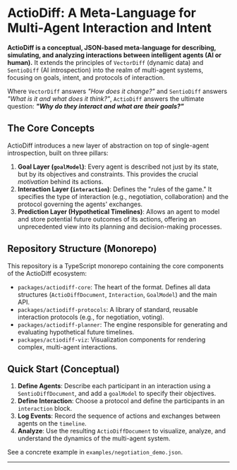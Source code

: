 # ActioDiff: A Meta-Language for Multi-Agent Interaction and Intent

**ActioDiff is a conceptual, JSON-based meta-language for describing, simulating, and analyzing interactions between intelligent agents (AI or human).** It extends the principles of `VectorDiff` (dynamic data) and `SentioDiff` (AI introspection) into the realm of multi-agent systems, focusing on goals, intent, and protocols of interaction.

Where `VectorDiff` answers *"How does it change?"* and `SentioDiff` answers *"What is it and what does it think?"*, `ActioDiff` answers the ultimate question: ***"Why do they interact and what are their goals?"***

## The Core Concepts

ActioDiff introduces a new layer of abstraction on top of single-agent introspection, built on three pillars:

1.  **Goal Layer (`goalModel`)**: Every agent is described not just by its state, but by its objectives and constraints. This provides the crucial *motivation* behind its actions.
2.  **Interaction Layer (`interaction`)**: Defines the "rules of the game." It specifies the type of interaction (e.g., negotiation, collaboration) and the protocol governing the agents' exchanges.
3.  **Prediction Layer (Hypothetical Timelines)**: Allows an agent to model and store potential future outcomes of its actions, offering an unprecedented view into its planning and decision-making processes.

## Repository Structure (Monorepo)  

This repository is a TypeScript monorepo containing the core components of the ActioDiff ecosystem:

* `packages/actiodiff-core`: The heart of the format. Defines all data structures (`ActioDiffDocument`, `Interaction`, `GoalModel`) and the main API.
* `packages/actiodiff-protocols`: A library of standard, reusable interaction protocols (e.g., for negotiation, voting).
* `packages/actiodiff-planner`: The engine responsible for generating and evaluating hypothetical future timelines.
* `packages/actiodiff-viz`: Visualization components for rendering complex, multi-agent interactions.

## Quick Start (Conceptual)

1.  **Define Agents**: Describe each participant in an interaction using a `SentioDiffDocument`, and add a `goalModel` to specify their objectives.
2.  **Define Interaction**: Choose a protocol and define the participants in an `interaction` block.
3.  **Log Events**: Record the sequence of actions and exchanges between agents on the `timeline`.
4.  **Analyze**: Use the resulting `ActioDiffDocument` to visualize, analyze, and understand the dynamics of the multi-agent system.

See a concrete example in `examples/negotiation_demo.json`.


---
